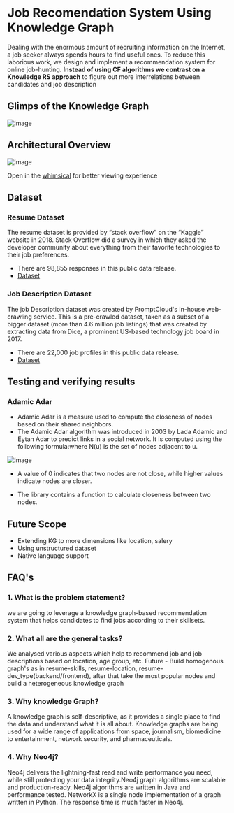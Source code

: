 # Job Recomendation System Using Knowledge Graph

Dealing with the enormous amount of recruiting information on the Internet, a job seeker
always spends hours to find useful ones. To reduce this laborious work, we design and
implement a recommendation system for online job-hunting. **Instead of using CF
algorithms we contrast on a Knowledge RS approach** to figure out more interrelations between
candidates and job description

## Glimps of the Knowledge Graph
![image](https://user-images.githubusercontent.com/54329870/187092922-81087f78-d320-45c4-bd57-fd64cd515d7b.png)


## Architectural Overview
![image](https://user-images.githubusercontent.com/54329870/187093350-a75f5db9-8631-4911-90cc-e5f40bd0c1c3.png)

Open in the [whimsical](https://whimsical.com/knowledge-graph-A3Q7SpW1mvQQeCMRfRZdR3) for better viewing experience
## Dataset

### Resume Dataset  
The resume dataset is provided by “stack
overflow” on the “Kaggle” website in 2018. Stack Overflow did a survey in which they asked
the developer community about everything from their favorite technologies to their job
preferences. 
- There are 98,855 responses in this public data release.
- [Dataset](https://www.kaggle.com/datasets/stackoverflow/stack-overflow-2018-developer-survey)

### Job Description Dataset
The job Description dataset was created by PromptCloud's in-house web-crawling service.
This is a pre-crawled dataset, taken as a subset of a bigger dataset (more than 4.6 million job
listings) that was created by extracting data from Dice, a prominent US-based technology job
board in 2017. 
- There are 22,000 job profiles in this public data release.
- [Dataset](https://data.world/promptcloud/us-jobs-on-dice-com)


## Testing and verifying results
### Adamic Adar
- Adamic Adar is a measure used to compute the closeness of nodes based on their shared
neighbors.
- The Adamic Adar algorithm was introduced in 2003 by Lada Adamic and Eytan Adar to predict
links in a social network. It is computed using the following formula:where N(u) is the set of nodes adjacent to u.

![image](https://user-images.githubusercontent.com/54329870/187093154-629eff85-40fe-44de-9522-5e90e610492e.png)

- A value of 0 indicates that two nodes are not close, while higher values indicate nodes are
closer.

- The library contains a function to calculate closeness between two nodes.

## Future Scope
- Extending KG to more dimensions like location, salery
- Using unstructured dataset
- Native language support

## FAQ's
### 1. What is the problem statement?

we are going to leverage a knowledge graph-based recommendation system that helps candidates to find jobs according to their skillsets.

### 2. What all are the general tasks?
We analysed various aspects which help to recommend job and job descriptions based on location, age group, etc. Future - Build homogenous graph's as in resume-skills, resume-location, resume-dev_type(backend/frontend),
after that take the most popular nodes and build a heterogeneous knowledge graph

### 3. Why knowledge Graph?
A knowledge graph is self-descriptive, as it provides a single place to find the data and understand what it is all about. Knowledge graphs are being used for a wide range of applications from space, journalism, biomedicine to entertainment, network security, and pharmaceuticals.

### 4. Why Neo4j?
Neo4j delivers the lightning-fast read and write performance you need, while still protecting your data integrity.Neo4j graph algorithms are scalable and production-ready. Neo4j algorithms are written in Java and performance tested. NetworkX is a single node implementation of a graph written in Python. The response time is much faster in Neo4j.
